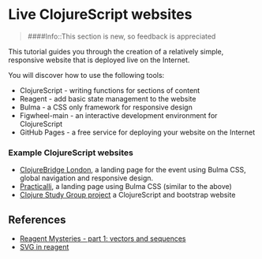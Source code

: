 #  Live ClojureScript websites

> ####Info::This section is new, so feedback is appreciated

This tutorial guides you through the creation of a relatively simple, responsive website that is deployed live on the Internet.

You will discover how to use the following tools:
- ClojureScript - writing functions for sections of content
- Reagent - add basic state management to the website
- Bulma - a CSS only framework for responsive design
- Figwheel-main - an interactive development environment for ClojureScript
- GitHub Pages - a free service for deploying your website on the Internet


### Example ClojureScript websites
* [ClojureBridge London](https://clojurebridgelondon.github.io/), a landing page for the event using Bulma CSS, global navigation and responsive design.
* [Practicalli](https://practicalli.github.io/), a landing page using Bulma CSS (similar to the above)
* [Clojure Study Group project](https://github.com/practicalli/clojure-study-group-website) a ClojureScript and bootstrap website



## References
* [Reagent Mysteries - part 1: vectors and sequences](https://presumably.de/reagent-mysteries-part-1-vectors-and-sequences.html)
* [SVG in reagent](https://www.mattgreer.org/articles/embedding-svg-into-a-reagent-component/)
